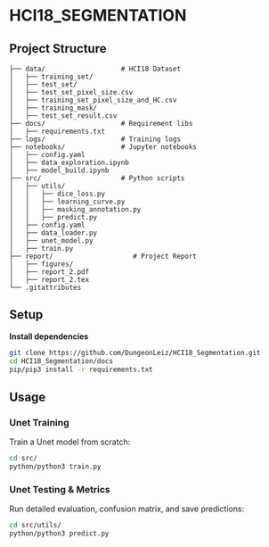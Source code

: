 # HCI18_SEGMENTATION

## Project Structure

```
├── data/                   # HCI18 Dataset
│   ├── training_set/
│   ├── test_set/
│   ├── test_set_pixel_size.csv
│   ├── training_set_pixel_size_and_HC.csv
│   ├── training_mask/
│   ├── test_set_result.csv
├── docs/                   # Requirement libs
│   ├── requirements.txt
├── logs/                   # Training logs
├── notebooks/              # Jupyter notebooks
│   ├── config.yaml
│   ├── data_exploration.ipynb
│   ├── model_build.ipynb
├── src/                    # Python scripts
│   ├── utils/
│   │   ├── dice_loss.py
│   │   ├── learning_curve.py
│   │   ├── masking_annotation.py
│   │   ├── predict.py
│   ├── config.yaml
│   ├── data_loader.py
│   ├── unet_model.py
│   ├── train.py
├── report/                    # Project Report
│   ├── figures/
│   ├── report_2.pdf
│   ├── report_2.tex
└── .gitattributes
```

## Setup

**Install dependencies**
   ```bash
   git clone https://github.com/DungeonLeiz/HCI18_Segmentation.git
   cd HCI18_Segmentation/docs
   pip/pip3 install -r requirements.txt
   ```

## Usage

### Unet Training
Train a Unet model from scratch:
```bash
cd src/
python/python3 train.py
```

### Unet Testing & Metrics
Run detailed evaluation, confusion matrix, and save predictions:
```bash
cd src/utils/
python/python3 predict.py
```